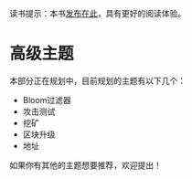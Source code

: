 读书提示：本书[发布在此](https://book.uchaindb.com/)，具有更好的阅读体验。

# 高级主题

本部分正在规划中，目前规划的主题有以下几个：

- Bloom过滤器
- 攻击测试
- 挖矿
- 区块升级
- 地址


如果你有其他的主题想要推荐，欢迎提出！
